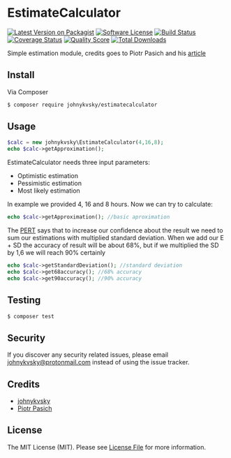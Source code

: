 # EstimateCalculator

[![Latest Version on Packagist][ico-version]][link-packagist]
[![Software License][ico-license]](LICENSE.md)
[![Build Status][ico-travis]][link-travis]
[![Coverage Status][ico-scrutinizer]][link-scrutinizer]
[![Quality Score][ico-code-quality]][link-code-quality]
[![Total Downloads][ico-downloads]][link-downloads]

Simple estimation module, credits goes to Piotr Pasich and his [article](http://piotrpasich.com/how-to-meet-your-estimations-with-the-deadline/)

## Install

Via Composer

``` bash
$ composer require johnykvsky/estimatecalculator
```

## Usage

``` php
$calc = new johnykvsky\EstimateCalculator(4,16,8);
echo $calc->getApproximation();
```

EstimateCalculator needs three input parameters:
- Optimistic estimation
- Pessimistic estimation
- Most likely estimation

In example we provided 4, 16 and 8 hours. Now we can try to calculate:

``` php
echo $calc->getApproximation(); //basic aproximation
```

The [PERT](http://tynerblain.com/blog/2009/06/18/advanced-pert-estimation/) says that to increase our confidence about the result we need to sum our estimations with multiplied standard deviation. When we add our E + SD the accuracy of result will be about 68%, but if we multiplied the SD by 1,6 we will reach 90% certainly

``` php
echo $calc->getStandardDeviation(); //standard deviation
echo $calc->get68accuracy(); //68% accuracy
echo $calc->get90accuracy(); //90% accuracy
```


## Testing

``` bash
$ composer test
```


## Security

If you discover any security related issues, please email johnykvsky@protonmail.com instead of using the issue tracker.

## Credits

- [johnykvsky][link-author]
- [Piotr Pasich](http://piotrpasich.com/)

## License

The MIT License (MIT). Please see [License File](LICENSE.md) for more information.

[ico-version]: https://img.shields.io/packagist/v/johnykvsky/EstimateCalculator.svg?style=flat-square
[ico-license]: https://img.shields.io/badge/license-MIT-brightgreen.svg?style=flat-square
[ico-travis]: https://img.shields.io/travis/johnykvsky/EstimateCalculator/master.svg?style=flat-square
[ico-scrutinizer]: https://img.shields.io/scrutinizer/coverage/g/johnykvsky/EstimateCalculator.svg?style=flat-square
[ico-code-quality]: https://img.shields.io/scrutinizer/g/johnykvsky/EstimateCalculator.svg?style=flat-square
[ico-downloads]: https://img.shields.io/packagist/dt/johnykvsky/EstimateCalculator.svg?style=flat-square

[link-packagist]: https://packagist.org/packages/johnykvsky/EstimateCalculator
[link-travis]: https://travis-ci.org/johnykvsky/EstimateCalculator
[link-scrutinizer]: https://scrutinizer-ci.com/g/johnykvsky/EstimateCalculator/code-structure
[link-code-quality]: https://scrutinizer-ci.com/g/johnykvsky/EstimateCalculator
[link-downloads]: https://packagist.org/packages/johnykvsky/EstimateCalculator
[link-author]: https://github.com/johnykvsky
